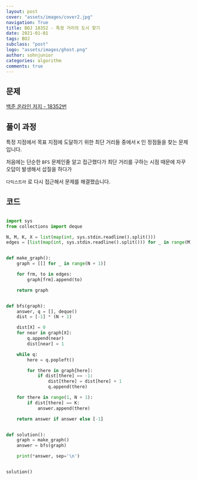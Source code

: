 ```yaml
---
layout: post
cover: "assets/images/cover2.jpg"
navigation: True
title: BOJ 18352 - 특정 거리의 도시 찾기
date: 2021-01-01
tags: BOJ
subclass: "post"
logo: "assets/images/ghost.png"
author: sohnjunior
categories: algorithm
comments: true
---
```


## 문제

[백준 온라인 저지 - 18352번](https://www.acmicpc.net/problem/18352)

## 풀이 과정

특정 지점에서 목표 지점에 도달하기 위한 최단 거리들 중에서 `K` 인 정점들을 찾는 문제입니다.

처음에는 단순한 `BFS` 문제인줄 알고 접근했다가 최단 거리를 구하는 시점 때문에 자꾸 오답이 발생해서 삽질을 하다가

`다익스트라` 로 다시 접근해서 문제를 해결했습니다.

## 코드

```python

import sys
from collections import deque

N, M, K, X = list(map(int, sys.stdin.readline().split()))
edges = [list(map(int, sys.stdin.readline().split())) for _ in range(M)]


def make_graph():
    graph = [[] for _ in range(N + 1)]

    for frm, to in edges:
        graph[frm].append(to)

    return graph


def bfs(graph):
    answer, q = [], deque()
    dist = [-1] * (N + 1)

    dist[X] = 0
    for near in graph[X]:
        q.append(near)
        dist[near] = 1

    while q:
        here = q.popleft()

        for there in graph[here]:
            if dist[there] == -1:
                dist[there] = dist[here] + 1
                q.append(there)

    for there in range(1, N + 1):
        if dist[there] == K:
            answer.append(there)

    return answer if answer else [-1]


def solution():
    graph = make_graph()
    answer = bfs(graph)

    print(*answer, sep='\n')


solution()

```
